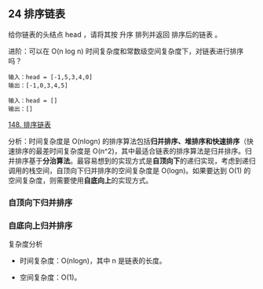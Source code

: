 ## 24 排序链表

给你链表的头结点 head ，请将其按 升序 排列并返回 排序后的链表 。

进阶：可以在 O(n log n) 时间复杂度和常数级空间复杂度下，对链表进行排序吗？


```
输入：head = [-1,5,3,4,0]
输出：[-1,0,3,4,5]

输入：head = []
输出：[]
```


[148. 排序链表](https://leetcode-cn.com/problems/sort-list/)




分析：时间复杂度是 O(nlogn) 的排序算法包括**归并排序、堆排序和快速排序**（快速排序的最差时间复杂度是 O(n^2)，其中最适合链表的排序算法是归并排序。归并排序基于**分治算法**。最容易想到的实现方式是**自顶向下**的递归实现，考虑到递归调用的栈空间，自顶向下归并排序的空间复杂度是 O(logn)。如果要达到 O(1) 的空间复杂度，则需要使用**自底向上**的实现方式。


### 自顶向下归并排序



### 自底向上归并排序


复杂度分析

* 时间复杂度：O(nlogn)，其中 n 是链表的长度。

* 空间复杂度：O(1)。












